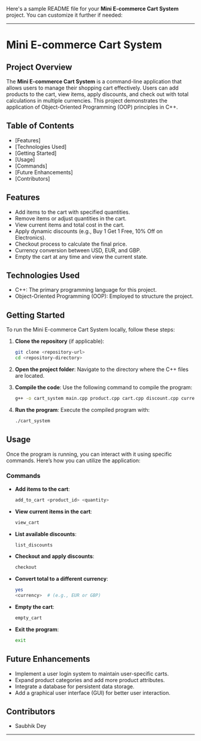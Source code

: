 Here's a sample README file for your **Mini E-commerce Cart System** project. You can customize it further if needed:

---

# Mini E-commerce Cart System

## Project Overview

The **Mini E-commerce Cart System** is a command-line application that allows users to manage their shopping cart effectively. Users can add products to the cart, view items, apply discounts, and check out with total calculations in multiple currencies. This project demonstrates the application of Object-Oriented Programming (OOP) principles in C++.

## Table of Contents

- [Features]
- [Technologies Used]
- [Getting Started]
- [Usage]
- [Commands]
- [Future Enhancements]
- [Contributors]

## Features

- Add items to the cart with specified quantities.
- Remove items or adjust quantities in the cart.
- View current items and total cost in the cart.
- Apply dynamic discounts (e.g., Buy 1 Get 1 Free, 10% Off on Electronics).
- Checkout process to calculate the final price.
- Currency conversion between USD, EUR, and GBP.
- Empty the cart at any time and view the current state.

## Technologies Used

- C++: The primary programming language for this project.
- Object-Oriented Programming (OOP): Employed to structure the project.

## Getting Started

To run the Mini E-commerce Cart System locally, follow these steps:

1. **Clone the repository** (if applicable):
   ```bash
   git clone <repository-url>
   cd <repository-directory>
   ```

2. **Open the project folder**:
   Navigate to the directory where the C++ files are located.

3. **Compile the code**:
   Use the following command to compile the program:
   ```bash
   g++ -o cart_system main.cpp product.cpp cart.cpp discount.cpp currency_converter.cpp
   ```

4. **Run the program**:
   Execute the compiled program with:
   ```bash
   ./cart_system
   ```

## Usage

Once the program is running, you can interact with it using specific commands. Here’s how you can utilize the application:

### Commands

- **Add items to the cart**:
  ```bash
  add_to_cart <product_id> <quantity>
  ```

- **View current items in the cart**:
  ```bash
  view_cart
  ```

- **List available discounts**:
  ```bash
  list_discounts
  ```

- **Checkout and apply discounts**:
  ```bash
  checkout
  ```

- **Convert total to a different currency**:
  ```bash
  yes
  <currency>  # (e.g., EUR or GBP)
  ```

- **Empty the cart**:
  ```bash
  empty_cart
  ```

- **Exit the program**:
  ```bash
  exit
  ```

## Future Enhancements

- Implement a user login system to maintain user-specific carts.
- Expand product categories and add more product attributes.
- Integrate a database for persistent data storage.
- Add a graphical user interface (GUI) for better user interaction.

## Contributors

- Saubhik Dey

---
